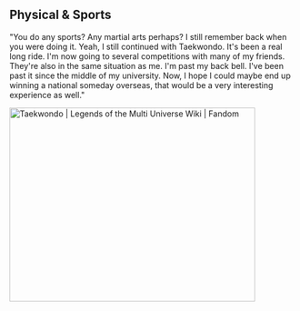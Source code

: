 <h2> 
<b> 
Physical & Sports 
</b> 
</h2> 

"You do any sports? Any martial arts perhaps? I still remember back when you were doing it. Yeah, I still continued with Taekwondo. It's been a real long ride. I'm now going to several competitions with many of my friends. They're also in the same situation as me. I'm past my back bell. I've been past it since the middle of my university. Now, I hope I could maybe end up winning a national someday overseas, that would be a very interesting experience as well." 

<img src="https://static.wikia.nocookie.net/legendsofthemultiuniverse/images/2/25/Taekwondo.jpg/revision/latest?cb=20230519152855" jsaction="VQAsE" class="r48jcc pT0Scc iPVvYb" style="max-width: 675px; height: 341px; margin: 0px; width: 432px;" alt="Taekwondo | Legends of the Multi Universe Wiki | Fandom" jsname="kn3ccd" aria-hidden="false">